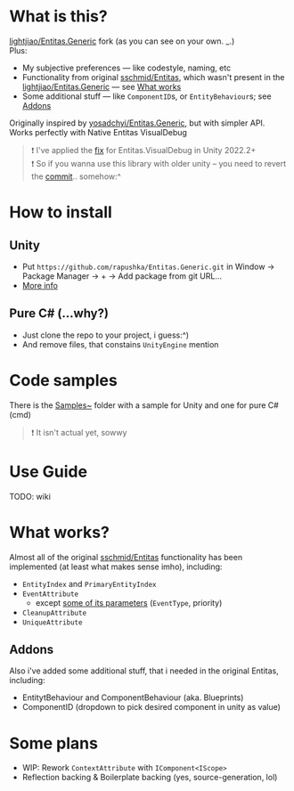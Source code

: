 # What is this?
[lightjiao/Entitas.Generic](https://github.com/lightjiao/Entitas.Generic) fork (as you can see on your own. _.)  
Plus:
- My subjective preferences — like codestyle, naming, etc
- Functionality from original [sschmid/Entitas](https://github.com/sschmid/Entitas), which wasn't present in the [lightjiao/Entitas.Generic](https://github.com/lightjiao/Entitas.Generic) — see [What works](https://github.com/rapushka/Entitas.Generic/blob/main/README.md#what-works)
- Some additional stuff — like `ComponentID`s, or `EntityBehaviour`s; see [Addons](https://github.com/rapushka/Entitas.Generic/blob/main/README.md#addons)

Originally inspired by [yosadchyi/Entitas.Generic](https://github.com/yosadchyi/Entitas.Generic), but with simpler API. Works perfectly with Native Entitas VisualDebug

> ❗ I've applied the [fix](https://github.com/sschmid/Entitas/issues/1067#issuecomment-1623734894) for Entitas.VisualDebug in Unity 2022.2+  
> ❗ So if you wanna use this library with older unity – you need to revert the [commit](https://github.com/rapushka/Entitas.Generic/commit/598154ca6e7079e9a9a3d79a9002f93ed931f86f).. somehow:^

# How to install
## Unity
- Put `https://github.com/rapushka/Entitas.Generic.git` in Window -> Package Manager -> + -> Add package from git URL...
- [More info](https://docs.unity3d.com/Manual/upm-git.html)

## Pure C# (...why?)
- Just clone the repo to your project, i guess:^)
- And remove files, that constains `UnityEngine` mention

# Code samples
There is the [Samples~](https://github.com/rapushka/Entitas.Generic/tree/master/Samples%7E) folder with a sample for Unity and one for pure C# (cmd)
> ❗ It isn't actual yet, sowwy

# Use Guide
TODO: wiki

# What works?
Almost all of the original [sschmid/Entitas](https://github.com/sschmid/Entitas) functionality has been implemented (at least what makes sense imho), including:
- `EntityIndex` and `PrimaryEntityIndex`
- `EventAttribute`
  - except [some of its parameters](https://github.com/sschmid/Entitas/wiki/Attributes#parameters) (`EventType`, priority)
- `CleanupAttribute`
- `UniqueAttribute`

## Addons
Also i've added some additional stuff, that i needed in the original Entitas, including:
- EntitytBehaviour and ComponentBehaviour (aka. Blueprints)
- ComponentID (dropdown to pick desired component in unity as value)

# Some plans
- WIP: Rework `ContextAttribute` with `IComponent<IScope>`
- Reflection backing & Boilerplate backing (yes, source-generation, lol)
